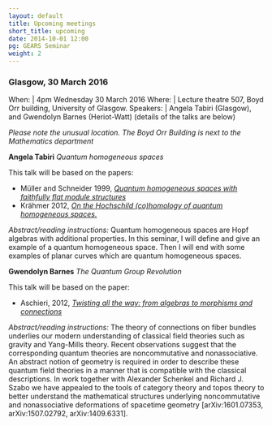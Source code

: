 ```yaml
---
layout: default
title: Upcoming meetings
short_title: upcoming
date: 2014-10-01 12:00
pg: GEARS Seminar
weight: 2
---
```



### Glasgow, 30 March 2016 ###

When:     | 4pm Wednesday 30 March 2016
Where:    | Lecture theatre 507, Boyd Orr building, University of Glasgow.
Speakers: | Angela Tabiri (Glasgow), and  Gwendolyn Barnes (Heriot-Watt) (details of the talks are below)

*Please note the unusual location. The Boyd Orr Building is next to the Mathematics department*

**Angela Tabiri**
*Quantum homogeneous spaces*

This talk will be based on the papers:

+ Müller and Schneider 1999, [*Quantum homogeneous spaces with faithfully flat module structures*][MS1999]
+ Krähmer 2012, [*On the Hochschild (co)homology of quantum homogeneous spaces.*][K2012]

[MS1999]: http://www.ams.org/mathscinet-getitem?mr=1710737
[K2012]: http://www.ams.org/mathscinet-getitem?mr=2931396

*Abstract/reading instructions:* Quantum homogeneous spaces are Hopf algebras with additional properties. In this seminar, I will define and give an example of a quantum homogeneous space. Then I will end with some examples of planar curves which are quantum homogeneous spaces.


**Gwendolyn Barnes**
*The Quantum Group Revolution*

This talk will be based on the paper:

+ Aschieri, 2012, [*Twisting all the way: from algebras to morphisms and connections*][A2012]

[A2012]: http://arxiv.org/pdf/1210.1143v1.pdf

*Abstract/reading instructions:* The theory of connections on fiber bundles underlies our modern understanding of classical field theories such as gravity and Yang-Mills theory. Recent observations suggest that the corresponding quantum theories are noncommutative and nonassociative. An abstract notion of geometry is required in order to describe these quantum field theories in a manner that is compatible with the classical descriptions. In work together with Alexander Schenkel and Richard J. Szabo we have appealed to the tools of category theory and topos theory to better understand the mathematical structures underlying noncommutative and nonassociative deformations of spacetime geometry [arXiv:1601.07353, arXiv:1507.02792, arXiv:1409.6331].
